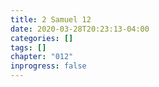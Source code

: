 ```yaml
---
title: 2 Samuel 12
date: 2020-03-28T20:23:13-04:00
categories: []
tags: []
chapter: "012"
inprogress: false
---
```


